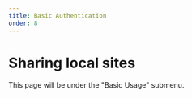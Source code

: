 ```yaml
---
title: Basic Authentication
order: 8
---
```


# Sharing local sites

This page will be under the "Basic Usage" submenu.